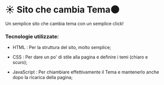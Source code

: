 # :sunny: Sito che cambia Tema:new_moon:

Un semplice sito che cambia tema con un semplice click!

<!-- Check Out: [Mitch D. Lincoln](http://mitchdlincoln.tech/) -->

### Tecnologie utilizzate:

- HTML
  : Per la struttura del sito, molto semplice;

- CSS
  : Per dare un po' di stile alla pagina e definire i temi (chiaro e scuro);

- JavaScript
  : Per chiambiare effettivamente il Tema e mantenerlo anche dopo la ricarica della pagina;
